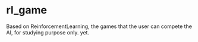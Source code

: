 # rl_game
Based on ReinforcementLearning, the games that the user can compete the AI, for studying purpose only. yet.
